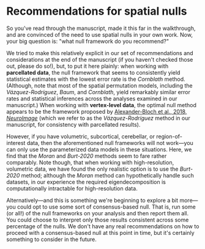 # Recommendations for spatial nulls

So you've read through the manuscript, made it this far in the walkthrough, and are convinced of the need to use spatial nulls in your own work.
Now, your big question is: "what null framework do you recommend?"

We tried to make this relatively explicit in our set of recommendations and considerations at the end of the manuscript (if you haven't checked those out, please do so!), but, to put it here plainly: when working with **parcellated data**, the null framework that seems to consistently yield statistical estimates with the lowest error rate is the *Cornblath* method.
(Although, note that most of the spatial permutation models, including the *Vázquez-Rodríguez*, *Baum*, and *Cornblath*, yield remarkably similar error rates and statistical inferences across the analyses examined in our manuscript.)
When working with **vertex-level data**, the optimal null method appears to be the framework proposed by [Alexander-Bloch et al., 2018, *NeuroImage*](https://doi.org/10.1016/j.neuroimage.2018.05.070) (which we refer to as the *Vázquez-Rodríguez* method in our manuscript, for consistency with parcellated results).

However, if you have volumetric, subcortical, cerebellar, or region-of-interest data, then the aforementioned null frameworks will not work—you can only use the parameterized data models in these situations.
Here, we find that the *Moran* and *Burt-2020* methods seem to fare rather comparably.
Note though, that when working with high-resolution, volumetric data, we have found the only realistic option is to use the *Burt-2020* method; although the *Moran* method can hypothetically handle such datasets, in our experience the required eigendecomposition is computationally intractable for high-resolution data.

Alternatively—and this is something we're beginning to explore a bit more—you could opt to use some sort of consensus-based null.
That is, run some (or all!) of the null frameworks on your analysis and then report them all.
You could choose to interpret only those results consistent across some percentage of the nulls.
We don't have any real recommendations on how to proceed with a consensus-based null at this point in time, but it's certainly something to consider in the future.
